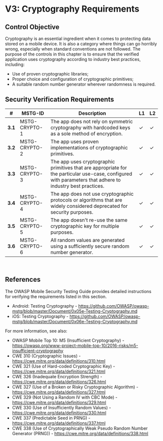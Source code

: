# V3: Cryptography Requirements

## Control Objective

Cryptography is an essential ingredient when it comes to protecting data stored on a mobile device. It is also a category where things can go horribly wrong, especially when standard conventions are not followed. The purpose of the controls in this chapter is to ensure that the verified application uses cryptography according to industry best practices, including:

- Use of proven cryptographic libraries;
- Proper choice and configuration of cryptographic primitives;
- A suitable random number generator wherever randomness is required.

## Security Verification Requirements

| # | MSTG-ID | Description | L1 | L2 |
| -- | -------- | ---------------------- | - | - |
| **3.1** | MSTG-CRYPTO-1 | The app does not rely on symmetric cryptography with hardcoded keys as a sole method of encryption.| ✓ | ✓ |
| **3.2** | MSTG-CRYPTO-2 | The app uses proven implementations of cryptographic primitives. | ✓ | ✓ |
| **3.3** | MSTG-CRYPTO-3 | The app uses cryptographic primitives that are appropriate for the particular use-case, configured with parameters that adhere to industry best practices. | ✓ | ✓ |
| **3.4** | MSTG-CRYPTO-4 | The app does not use cryptographic protocols or algorithms that are widely considered deprecated for security purposes. | ✓ | ✓ |
| **3.5** | MSTG-CRYPTO-5 | The app doesn't re-use the same cryptographic key for multiple purposes. | ✓ | ✓ |
| **3.6** | MSTG-CRYPTO-6 | All random values are generated using a sufficiently secure random number generator. | ✓ | ✓ |

<div style="page-break-after: always; visibility: hidden">
\pagebreak
</div>

## References

The OWASP Mobile Security Testing Guide provides detailed instructions for verifying the requirements listed in this section.

- Android: Testing Cryptography - <https://github.com/OWASP/owasp-mstg/blob/master/Document/0x05e-Testing-Cryptography.md>
- iOS: Testing Cryptography - <https://github.com/OWASP/owasp-mstg/blob/master/Document/0x06e-Testing-Cryptography.md>

For more information, see also:

- OWASP Mobile Top 10: M5 (Insufficient Cryptography) - <https://owasp.org/www-project-mobile-top-10/2016-risks/m5-insufficient-cryptography>
- CWE 310 (Cryptographic Issues) - <https://cwe.mitre.org/data/definitions/310.html>
- CWE 321 (Use of Hard-coded Cryptographic Key) - <https://cwe.mitre.org/data/definitions/321.html>
- CWE 326 (Inadequate Encryption Strength) - <https://cwe.mitre.org/data/definitions/326.html>
- CWE 327 (Use of a Broken or Risky Cryptographic Algorithm) - <https://cwe.mitre.org/data/definitions/327.html>
- CWE 329 (Not Using a Random IV with CBC Mode) - <https://cwe.mitre.org/data/definitions/329.html>
- CWE 330 (Use of Insufficiently Random Values) - <https://cwe.mitre.org/data/definitions/330.html>
- CWE 337 (Predictable Seed in PRNG) - <https://cwe.mitre.org/data/definitions/337.html>
- CWE 338 (Use of Cryptographically Weak Pseudo Random Number Generator (PRNG)) - <https://cwe.mitre.org/data/definitions/338.html>
